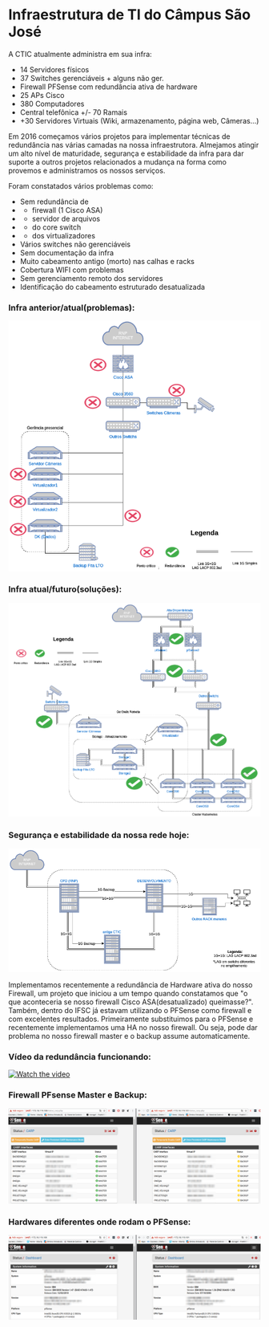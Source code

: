 # Infraestrutura de TI do Câmpus São José

A CTIC atualmente administra em sua infra:

* 14 Servidores físicos
* 37 Switches gerenciáveis + alguns não ger.
* Firewall PFSense com redundância ativa de hardware 
* 25 APs Cisco
* 380 Computadores
* Central telefônica +/- 70 Ramais
* +30 Servidores Virtuais (Wiki, armazenamento, página web, Câmeras...)

Em 2016 começamos vários projetos para implementar técnicas de redundância nas várias camadas na nossa infraestrutora. Almejamos atingir um alto nível de maturidade, segurança e estabilidade da infra para dar suporte a outros projetos relacionados a mudança na forma como provemos e administramos os nossos serviços.

Foram constatados vários problemas como:

* Sem redundância de 
* * firewall (1 Cisco ASA)
* * servidor de arquivos
* * do core switch
* * dos virtualizadores
* Vários switches não gerenciáveis
* Sem documentação da infra
* Muito cabeamento  antigo (morto) nas calhas e racks
* Cobertura WIFI com problemas
* Sem gerenciamento remoto dos servidores
* Identificação do cabeamento estruturado desatualizada

### Infra anterior/atual(problemas): 

![Infra anterior](docs/infra_anterior_problemas.png)

### Infra atual/futuro(soluções): 

![Infra anterior](docs/infra_futura_redundancias.png)

### Segurança e estabilidade da nossa rede hoje:

![Rede anel](docs/redundancia_geografica_rede_interna.png)

Implementamos recentemente a redundância de Hardware ativa do nosso Firewall, um projeto que iniciou a um tempo quando constatamos que "o que aconteceria se nosso firewall Cisco ASA(desatualizado) queimasse?". Também, dentro do IFSC já estavam utilizando o PFSense como firewall e com excelentes resultados. Primeiramente substituimos para o PFSense e recentemente implementamos uma HA no nosso firewall. Ou seja, pode dar problema no nosso firewall master e o backup assume automaticamente.

### Vídeo da redundância funcionando:

[![Watch the video](https://img.youtube.com/vi/jkS7ZbTbtkA/0.jpg)](https://youtu.be/jkS7ZbTbtkA)

### Firewall PFsense  Master e Backup:
![PFsense HA](docs/pfsense_carp_master_backup.png)

### Hardwares diferentes onde rodam o PFSense:
![PFsense HA2](docs/pfsense_ha_hardware.png)
